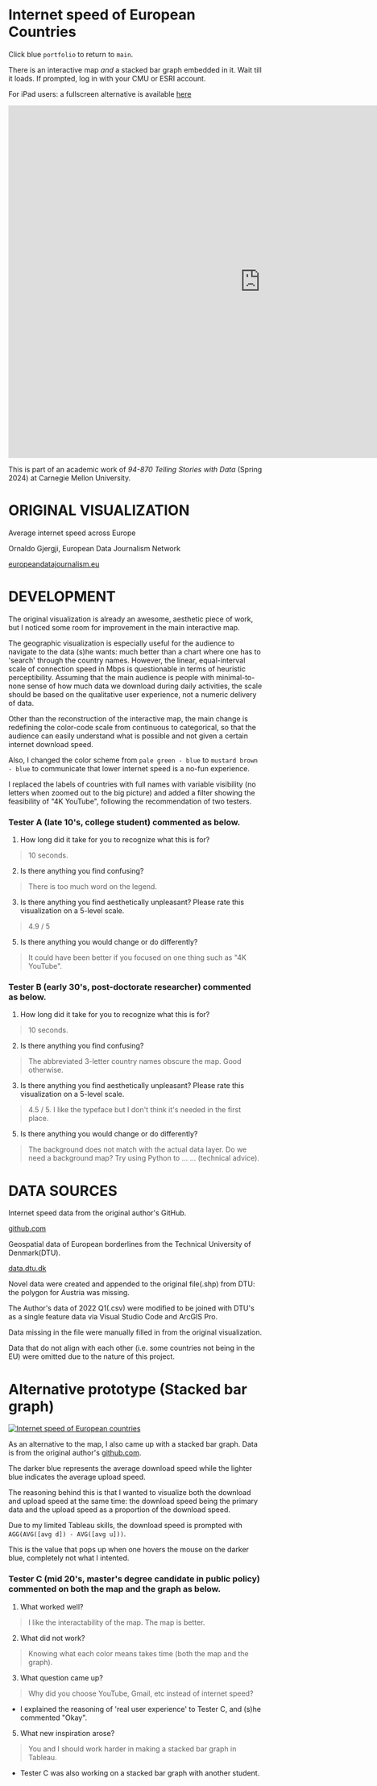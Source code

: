 # Internet speed of European Countries

Click blue `portfolio` to return to `main`.

There is an interactive map *and* a stacked bar graph embedded in it. Wait till it loads. If prompted, log in with your CMU or ESRI account.

For iPad users: a fullscreen alternative is available [here](https://carnegiemellon.maps.arcgis.com/apps/instant/sidebar/index.html?appid=0781e9e4284c41248d0303d50ab5ee02)

<iframe src="https://carnegiemellon.maps.arcgis.com/apps/instant/sidebar/index.html?appid=0781e9e4284c41248d0303d50ab5ee02" width="1000" height="700" frameborder="0" style="border:0" allowfullscreen>iFrames are not supported on this page.</iframe>

This is part of an academic work of *94-870 Telling Stories with Data* (Spring 2024) at Carnegie Mellon University.



# ORIGINAL VISUALIZATION

Average internet speed across Europe

Ornaldo Gjergji, European Data Journalism Network

[europeandatajournalism.eu](https://datavis.europeandatajournalism.eu/obct/connectivity/#third)



# DEVELOPMENT

The original visualization is already an awesome, aesthetic piece of work, but I noticed some room for improvement in the main interactive map.

The geographic visualization is especially useful for the audience to navigate to the data (s)he wants: much better than a chart where one has to 'search' through the country names. However, the linear, equal-interval scale of connection speed in Mbps is questionable in terms of heuristic perceptibility. Assuming that the main audience is people with minimal-to-none sense of how much data we download during daily activities, the scale should be based on the qualitative user experience, not a numeric delivery of data.

Other than the reconstruction of the interactive map, the main change is redefining the color-code scale from continuous to categorical, so that the audience can easily understand what is possible and not given a certain internet download speed.

Also, I changed the color scheme from `pale green - blue` to `mustard brown - blue` to communicate that lower internet speed is a no-fun experience. 

I replaced the labels of countries with full names with variable visibility (no letters when zoomed out to the big picture) and added a filter showing the feasibility of "4K YouTube", following the recommendation of two testers.



### Tester A (late 10's, college student) commented as below.

1. How long did it take for you to recognize what this is for?

> 10 seconds.

2. Is there anything you find confusing?

> There is too much word on the legend.

3. Is there anything you find aesthetically unpleasant? Please rate this visualization on a 5-level scale.

> 4.9 / 5

5. Is there anything you would change or do differently?

> It could have been better if you focused on one thing such as "4K YouTube".



### Tester B (early 30's, post-doctorate researcher) commented as below.

1. How long did it take for you to recognize what this is for?

> 10 seconds.

2. Is there anything you find confusing?

> The abbreviated 3-letter country names obscure the map. Good otherwise.

3. Is there anything you find aesthetically unpleasant? Please rate this visualization on a 5-level scale.

> 4.5 / 5. I like the typeface but I don't think it's needed in the first place.

5. Is there anything you would change or do differently?

> The background does not match with the actual data layer. Do we need a background map? Try using Python to ... ... (technical advice).



# DATA SOURCES

Internet speed data from the original author's GitHub.

[github.com](https://github.com/EDJNet/internet_speed)

Geospatial data of European borderlines from the Technical University of Denmark(DTU).

[data.dtu.dk](https://data.dtu.dk/articles/dataset/Shapefile_of_European_countries/23686383)

Novel data were created and appended to the original file(.shp) from DTU: the polygon for Austria was missing.

The Author's data of 2022 Q1(.csv) were modified to be joined with DTU's as a single feature data via Visual Studio Code and ArcGIS Pro.

Data missing in the file were manually filled in from the original visualization.

Data that do not align with each other (i.e. some countries not being in the EU) were omitted due to the nature of this project.


# Alternative prototype (Stacked bar graph)

<div class='tableauPlaceholder' id='viz1707117626028' style='position: relative'><noscript><a href='#'><img alt='Internet speed of European countries ' src='https:&#47;&#47;public.tableau.com&#47;static&#47;images&#47;eu&#47;eu_internet_test&#47;Sheet13&#47;1_rss.png' style='border: none' /></a></noscript><object class='tableauViz'  style='display:none;'><param name='host_url' value='https%3A%2F%2Fpublic.tableau.com%2F' /> <param name='embed_code_version' value='3' /> <param name='site_root' value='' /><param name='name' value='eu_internet_test&#47;Sheet13' /><param name='tabs' value='no' /><param name='toolbar' value='yes' /><param name='static_image' value='https:&#47;&#47;public.tableau.com&#47;static&#47;images&#47;eu&#47;eu_internet_test&#47;Sheet13&#47;1.png' /> <param name='animate_transition' value='yes' /><param name='display_static_image' value='yes' /><param name='display_spinner' value='yes' /><param name='display_overlay' value='yes' /><param name='display_count' value='yes' /><param name='language' value='ko-KR' /><param name='filter' value='publish=yes' /></object></div>
<script type='text/javascript'>
  var divElement = document.getElementById('viz1707117626028');
  var vizElement = divElement.getElementsByTagName('object')[0];
  vizElement.style.width='100%';vizElement.style.height=(divElement.offsetWidth*0.75)+'px';
  var scriptElement = document.createElement('script');
  scriptElement.src = 'https://public.tableau.com/javascripts/api/viz_v1.js';
  vizElement.parentNode.insertBefore(scriptElement, vizElement);
</script>

As an alternative to the map, I also came up with a stacked bar graph. Data is from the original author's [github.com](https://github.com/EDJNet/internet_speed).

The darker blue represents the average download speed while the lighter blue indicates the average upload speed.

The reasoning behind this is that I wanted to visualize both the download and upload speed at the same time: the download speed being the primary data and the upload speed as a proportion of the download speed.

Due to my limited Tableau skills, the download speed is prompted with `AGG(AVG([avg d]) - AVG([avg u]))`.

This is the value that pops up when one hovers the mouse on the darker blue, completely not what I intented.



### Tester C (mid 20's, master's degree candidate in public policy) commented on both the map and the graph as below.

1. What worked well?

> I like the interactability of the map. The map is better.

2. What did not work?

> Knowing what each color means takes time (both the map and the graph).

3. What question came up?

> Why did you choose YouTube, Gmail, etc instead of internet speed?

* I explained the reasoning of 'real user experience' to Tester C, and (s)he commented "Okay".

5. What new inspiration arose?

> You and I should work harder in making a stacked bar graph in Tableau.

* Tester C was also working on a stacked bar graph with another student. 
